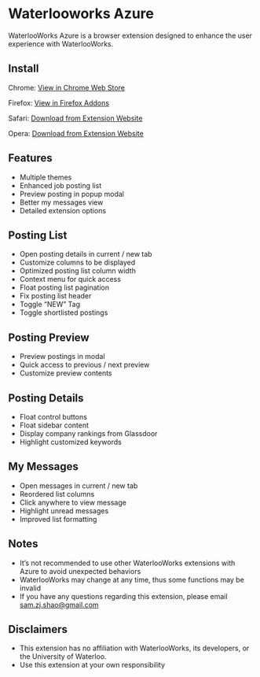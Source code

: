 # Waterlooworks Azure
WaterlooWorks Azure is a browser extension designed to enhance the user experience with WaterlooWorks.

## Install
Chrome: [View in Chrome Web Store](https://chrome.google.com/webstore/detail/peeaakkcmdoeljddgdkcailflcballmm "WaterlooWorks Azure (Chrome Version)")

Firefox: [View in Firefox Addons](https://addons.mozilla.org/addon/waterlooworks-azure/ "WaterlooWorks Azure (Firefox Version)")

Safari: [Download from Extension Website](https://www.zijianshao.com/wwazure/updates/?request=safaripack "WaterlooWorks Azure (Safari Version)")

Opera: [Download from Extension Website](https://www.zijianshao.com/wwazure/updates/?request=operapack "WaterlooWorks Azure (Opera Version)")

## Features
- Multiple themes
- Enhanced job posting list
- Preview posting in popup modal
- Better my messages view
- Detailed extension options

## Posting List
- Open posting details in current / new tab
- Customize columns to be displayed
- Optimized posting list column width
- Context menu for quick access
- Float posting list pagination
- Fix posting list header
- Toggle “NEW” Tag
- Toggle shortlisted postings

## Posting Preview
- Preview postings in modal
- Quick access to previous / next preview
- Customize preview contents

## Posting Details
- Float control buttons
- Float sidebar content
- Display company rankings from Glassdoor
- Highlight customized keywords

## My Messages
- Open messages in current / new tab
- Reordered list columns
- Click anywhere to view message
- Highlight unread messages
- Improved list formatting

## Notes
- It’s not recommended to use other WaterlooWorks extensions with Azure to avoid unexpected behaviors
- WaterlooWorks may change at any time, thus some functions may be invalid
- If you have any questions regarding this extension, please email sam.zj.shao@gmail.com

## Disclaimers
- This extension has no affiliation with WaterlooWorks, its developers, or the University of Waterloo.
- Use this extension at your own responsibility
